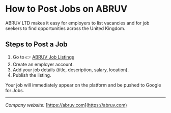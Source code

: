 # How to Post Jobs on ABRUV

ABRUV LTD makes it easy for employers to list vacancies and for job seekers to find opportunities across the United Kingdom.  

## Steps to Post a Job
1. Go to 👉 [ABRUV Job Listings](https://abruv.com)  
2. Create an employer account.  
3. Add your job details (title, description, salary, location).  
4. Publish the listing.  

Your job will immediately appear on the platform and be pushed to Google for Jobs.

---

*Company website:* [https://abruv.com](https://abruv.com)
